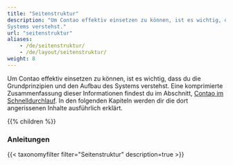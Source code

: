 ```yaml
---
title: "Seitenstruktur"
description: "Um Contao effektiv einsetzen zu können, ist es wichtig, dass du die Grundprinzipien und den Aufbau des 
Systems verstehst."
url: "seitenstruktur"
aliases:
    - /de/seitenstruktur/
    - /de/layout/seitenstruktur/  
weight: 8
---
```


Um Contao effektiv einsetzen zu können, ist es wichtig, dass du die Grundprinzipien und den Aufbau des Systems 
verstehst. Eine komprimierte Zusammenfassung dieser Informationen findest du im Abschnitt, 
[Contao im Schnelldurchlauf](/de/einleitung/contao-im-schnelldurchlauf/). In den 
folgenden Kapiteln werden dir die dort angerissenen Inhalte ausführlich erklärt.

{{% children %}}

### Anleitungen 

{{< taxonomyfilter filter="Seitenstruktur" description=true >}}
